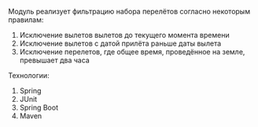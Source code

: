 Модуль реализует фильтрацию набора перелётов согласно некоторым правилам:

1. Исключение вылетов вылетов до текущего момента времени
2. Исключение вылетов с датой прилёта раньше даты вылета
3. Исключение перелетов, где общее время, проведённое на земле, превышает два часа

Технологии:
1. Spring
2. JUnit
3. Spring Boot
4. Maven
